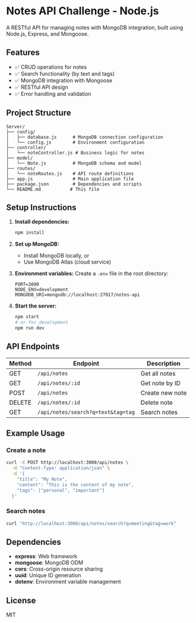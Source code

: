 # Notes API Challenge - Node.js

A RESTful API for managing notes with MongoDB integration, built using Node.js, Express, and Mongoose.

## Features

- ✅ CRUD operations for notes
- ✅ Search functionality (by text and tags)
- ✅ MongoDB integration with Mongoose
- ✅ RESTful API design
- ✅ Error handling and validation

## Project Structure

```
Server/
├── config/
│   ├── database.js      # MongoDB connection configuration
│   └── config.js        # Environment configuration
├── controller/
│   └── noteController.js # Business logic for notes
├── model/
│   └── Note.js          # MongoDB schema and model
├── routes/
│   └── noteRoutes.js    # API route definitions
├── app.js               # Main application file
├── package.json         # Dependencies and scripts
└── README.md           # This file
```

## Setup Instructions

1. **Install dependencies:**
   ```bash
   npm install
   ```

2. **Set up MongoDB:**
   - Install MongoDB locally, or
   - Use MongoDB Atlas (cloud service)

3. **Environment variables:**
   Create a `.env` file in the root directory:
   ```env
   PORT=3000
   NODE_ENV=development
   MONGODB_URI=mongodb://localhost:27017/notes-api
   ```

4. **Start the server:**
   ```bash
   npm start
   # or for development
   npm run dev
   ```

## API Endpoints

| Method | Endpoint | Description |
|--------|----------|-------------|
| GET | `/api/notes` | Get all notes |
| GET | `/api/notes/:id` | Get note by ID |
| POST | `/api/notes` | Create new note |
| DELETE | `/api/notes/:id` | Delete note |
| GET | `/api/notes/search?q=text&tag=tag` | Search notes |

## Example Usage

### Create a note
```bash
curl -X POST http://localhost:3000/api/notes \
  -H "Content-Type: application/json" \
  -d '{
    "title": "My Note",
    "content": "This is the content of my note",
    "tags": ["personal", "important"]
  }'
```

### Search notes
```bash
curl "http://localhost:3000/api/notes/search?q=meeting&tag=work"
```

## Dependencies

- **express**: Web framework
- **mongoose**: MongoDB ODM
- **cors**: Cross-origin resource sharing
- **uuid**: Unique ID generation
- **dotenv**: Environment variable management

## License

MIT
